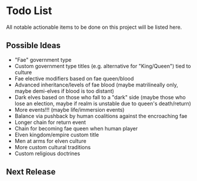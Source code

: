 # Todo List
All notable actionable items to be done on this project will be listed here.

## Possible Ideas
- "Fae" government type
- Custom government type titles (e.g. alternative for "King/Queen") tied to culture
- Fae elective modifiers based on fae queen/blood
- Advanced inheritance/levels of fae blood (maybe matrilineally only, maybe demi-elves if blood is too distant)
- Dark elves based on those who fall to a "dark" side (maybe those who lose an election, maybe if realm is unstable due to queen's death/return)
- More events!!! (maybe life/immersion events)
- Balance via pushback by human coalitions against the encroaching fae
- Longer chain for return event
- Chain for becoming fae queen when human player
- Elven kingdom/empire custom title
- Men at arms for elven culture
- More custom cultural traditions
- Custom religious doctrines

## Next Release